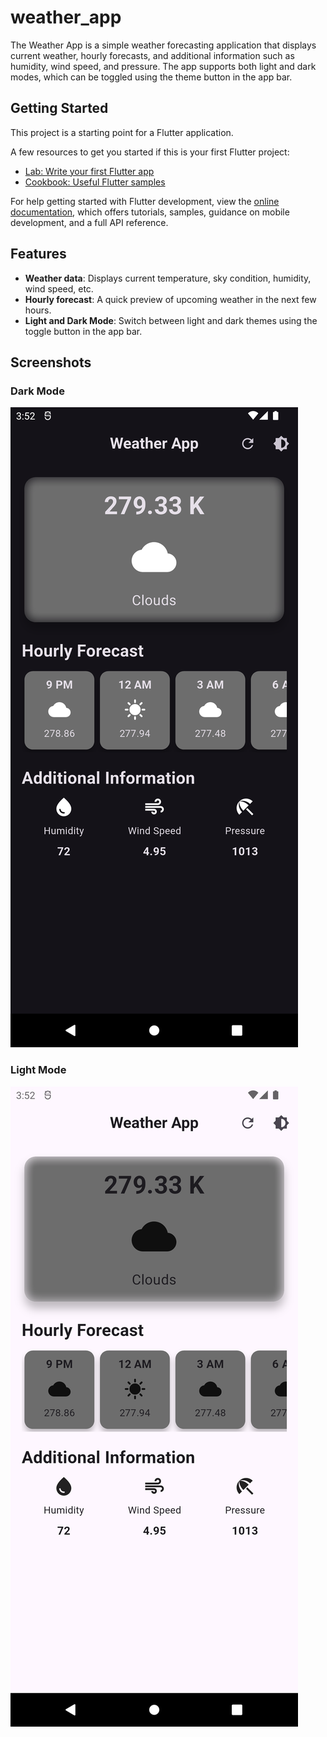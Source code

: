 # weather_app

The Weather App is a simple weather forecasting application that displays current weather, hourly forecasts, and additional information such as humidity, wind speed, and pressure. The app supports both light and dark modes, which can be toggled using the theme button in the app bar.

## Getting Started

This project is a starting point for a Flutter application.

A few resources to get you started if this is your first Flutter project:

- [Lab: Write your first Flutter app](https://docs.flutter.dev/get-started/codelab)
- [Cookbook: Useful Flutter samples](https://docs.flutter.dev/cookbook)

For help getting started with Flutter development, view the
[online documentation](https://docs.flutter.dev/), which offers tutorials,
samples, guidance on mobile development, and a full API reference.

## Features

- **Weather data**: Displays current temperature, sky condition, humidity, wind speed, etc.
- **Hourly forecast**: A quick preview of upcoming weather in the next few hours.
- **Light and Dark Mode**: Switch between light and dark themes using the toggle button in the app bar.

## Screenshots

### Dark Mode
![Dark Mode Screenshot](Screenshot_black.png)

### Light Mode
![Light Mode Screenshot](Screenshot_white.png)
